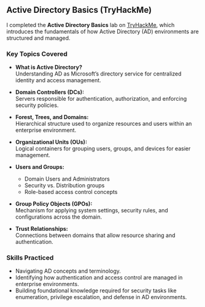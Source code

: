 ## Active Directory Basics (TryHackMe)

I completed the **Active Directory Basics** lab on [TryHackMe](https://tryhackme.com/), which introduces the fundamentals of how Active Directory (AD) environments are structured and managed.  

### Key Topics Covered
- **What is Active Directory?**  
  Understanding AD as Microsoft’s directory service for centralized identity and access management.  

- **Domain Controllers (DCs):**  
  Servers responsible for authentication, authorization, and enforcing security policies.  

- **Forest, Trees, and Domains:**  
  Hierarchical structure used to organize resources and users within an enterprise environment.  

- **Organizational Units (OUs):**  
  Logical containers for grouping users, groups, and devices for easier management.  

- **Users and Groups:**  
  - Domain Users and Administrators  
  - Security vs. Distribution groups  
  - Role-based access control concepts  

- **Group Policy Objects (GPOs):**  
  Mechanism for applying system settings, security rules, and configurations across the domain.  

- **Trust Relationships:**  
  Connections between domains that allow resource sharing and authentication.  

### Skills Practiced
- Navigating AD concepts and terminology.  
- Identifying how authentication and access control are managed in enterprise environments.  
- Building foundational knowledge required for security tasks like enumeration, privilege escalation, and defense in AD environments.  
